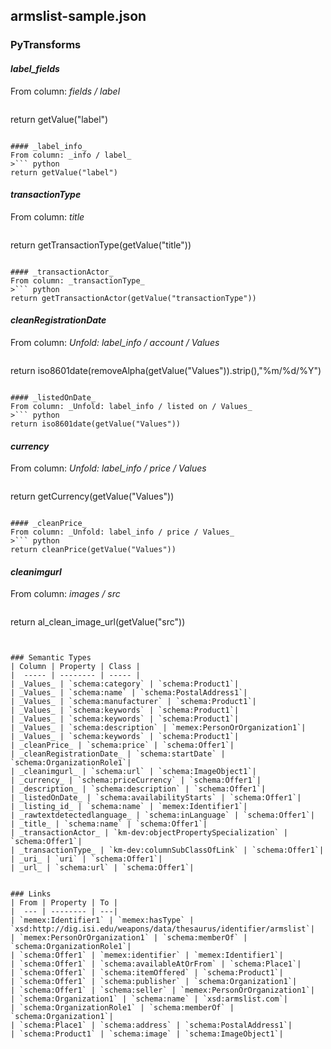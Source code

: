 ## armslist-sample.json

### PyTransforms
#### _label_fields_
From column: _fields / label_
>``` python
return getValue("label")
```

#### _label_info_
From column: _info / label_
>``` python
return getValue("label")
```

#### _transactionType_
From column: _title_
>``` python
return getTransactionType(getValue("title"))
```

#### _transactionActor_
From column: _transactionType_
>``` python
return getTransactionActor(getValue("transactionType"))
```

#### _cleanRegistrationDate_
From column: _Unfold: label_info / account / Values_
>``` python
return iso8601date(removeAlpha(getValue("Values")).strip(),"%m/%d/%Y")
```

#### _listedOnDate_
From column: _Unfold: label_info / listed on / Values_
>``` python
return iso8601date(getValue("Values"))
```

#### _currency_
From column: _Unfold: label_info / price / Values_
>``` python
return getCurrency(getValue("Values"))
```

#### _cleanPrice_
From column: _Unfold: label_info / price / Values_
>``` python
return cleanPrice(getValue("Values"))
```

#### _cleanimgurl_
From column: _images / src_
>``` python
return al_clean_image_url(getValue("src"))
```


### Semantic Types
| Column | Property | Class |
|  ----- | -------- | ----- |
| _Values_ | `schema:category` | `schema:Product1`|
| _Values_ | `schema:name` | `schema:PostalAddress1`|
| _Values_ | `schema:manufacturer` | `schema:Product1`|
| _Values_ | `schema:keywords` | `schema:Product1`|
| _Values_ | `schema:keywords` | `schema:Product1`|
| _Values_ | `schema:description` | `memex:PersonOrOrganization1`|
| _Values_ | `schema:keywords` | `schema:Product1`|
| _cleanPrice_ | `schema:price` | `schema:Offer1`|
| _cleanRegistrationDate_ | `schema:startDate` | `schema:OrganizationRole1`|
| _cleanimgurl_ | `schema:url` | `schema:ImageObject1`|
| _currency_ | `schema:priceCurrency` | `schema:Offer1`|
| _description_ | `schema:description` | `schema:Offer1`|
| _listedOnDate_ | `schema:availabilityStarts` | `schema:Offer1`|
| _listing_id_ | `schema:name` | `memex:Identifier1`|
| _rawtextdetectedlanguage_ | `schema:inLanguage` | `schema:Offer1`|
| _title_ | `schema:name` | `schema:Offer1`|
| _transactionActor_ | `km-dev:objectPropertySpecialization` | `schema:Offer1`|
| _transactionType_ | `km-dev:columnSubClassOfLink` | `schema:Offer1`|
| _uri_ | `uri` | `schema:Offer1`|
| _url_ | `schema:url` | `schema:Offer1`|


### Links
| From | Property | To |
|  --- | -------- | ---|
| `memex:Identifier1` | `memex:hasType` | `xsd:http://dig.isi.edu/weapons/data/thesaurus/identifier/armslist`|
| `memex:PersonOrOrganization1` | `schema:memberOf` | `schema:OrganizationRole1`|
| `schema:Offer1` | `memex:identifier` | `memex:Identifier1`|
| `schema:Offer1` | `schema:availableAtOrFrom` | `schema:Place1`|
| `schema:Offer1` | `schema:itemOffered` | `schema:Product1`|
| `schema:Offer1` | `schema:publisher` | `schema:Organization1`|
| `schema:Offer1` | `schema:seller` | `memex:PersonOrOrganization1`|
| `schema:Organization1` | `schema:name` | `xsd:armslist.com`|
| `schema:OrganizationRole1` | `schema:memberOf` | `schema:Organization1`|
| `schema:Place1` | `schema:address` | `schema:PostalAddress1`|
| `schema:Product1` | `schema:image` | `schema:ImageObject1`|
